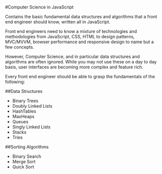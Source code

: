 #Computer Science in JavaScript

Contains the basic fundamental data structures and algorithms that a front end engineer should know, written all in JavaScript.

Front end engineers need to know a mixture of technologies and methodologies from JavaScript, CSS, HTML to design patterns, MVC/MVVM, browser performance and responsive design to name but a few concepts.

However, Computer Science, and in particular data structures and algorithms are often ignored. While you may not use these on a day to day basis, user interfaces are becoming more complex and feature rich. 

Every front end engineer should be able to grasp the fundamentals of the following:

##Data Structures

* Binary Trees
* Doubly Linked Lists
* HashTables
* MaxHeaps
* Queues
* Singly Linked Lists
* Stacks
* Tries

##Sorting Algorithms

* Binary Search
* Merge Sort
* Quick Sort
